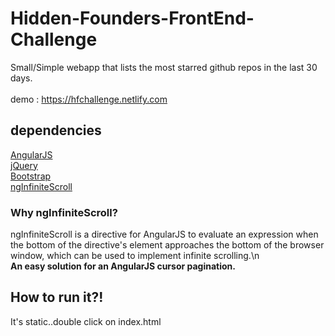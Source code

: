 # Hidden-Founders-FrontEnd-Challenge

Small/Simple webapp that lists the most starred github repos in the last 30 days.
<br>
<br>
demo : https://hfchallenge.netlify.com
<br>
<h2>dependencies</h2>
<a href='https://angularjs.org/'>AngularJS</a><br>
<a href='https://jquery.com/'>jQuery</a><br>
<a href='https://getbootstrap.com/'>Bootstrap</a><br>
<a href='http://sroze.github.io/ngInfiniteScroll/'>ngInfiniteScroll</a>
<h3>Why ngInfiniteScroll?</h3>
ngInfiniteScroll is a directive for AngularJS to evaluate an expression when the bottom of the directive's element approaches the bottom of the browser window, which can be used to implement infinite scrolling.\n
<br>
<b>An easy solution for an AngularJS cursor pagination.</b>
<h2>How to run it?!</h2>
It's static..double click on index.html
